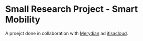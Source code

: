 # Small Research Project - Smart Mobility

A proejct done in collaboration with [Merydian](https://github.com/Merydian) ad [itisacloud](https://github.com/itisacloud).